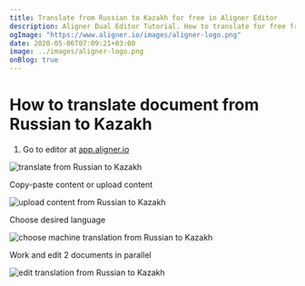 ```yaml
---
title: Translate from Russian to Kazakh for free in Aligner Editor
description: Aligner Dual Editor Tutorial. How to translate for free from Russian to Kazakh. Aligner is multilingual document management platform. 
ogImage: "https://www.aligner.io/images/aligner-logo.png"
date: 2020-05-06T07:09:21+03:00
image: ../images/aligner-logo.png
onBlog: true
---
```


# How to translate document from Russian to Kazakh

1. Go to editor at [app.aligner.io](https://app.aligner.io "Aligner App web page")

![translate from Russian to Kazakh](../aligner-blank-editor.png "translate from Russian to Kazakh")

Copy-paste content or upload content

![upload content from Russian to Kazakh](../aligner-uploaded-document.png "upload content from Russian to Kazakh")

Choose desired language

![choose machine translation from Russian to Kazakh](../aligner-language-dropdown.png "choose machine translation from Russian to Kazakh")

Work and edit 2 documents in parallel

![edit translation from Russian to Kazakh](../aligner-double-sitded-editor.png "edit translation from Russian to Kazakh")

